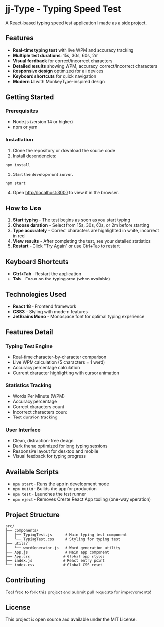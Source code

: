 # jj-Type - Typing Speed Test

A React-based typing speed test application I made as a side project.

## Features

- **Real-time typing test** with live WPM and accuracy tracking
- **Multiple test durations**: 15s, 30s, 60s, 2m
- **Visual feedback** for correct/incorrect characters
- **Detailed results** showing WPM, accuracy, correct/incorrect characters
- **Responsive design** optimized for all devices
- **Keyboard shortcuts** for quick navigation
- **Modern UI** with MonkeyType-inspired design

## Getting Started

### Prerequisites

- Node.js (version 14 or higher)
- npm or yarn

### Installation

1. Clone the repository or download the source code
2. Install dependencies:
```bash
npm install
```

3. Start the development server:
```bash
npm start
```

4. Open [http://localhost:3000](http://localhost:3000) to view it in the browser.

## How to Use

1. **Start typing** - The test begins as soon as you start typing
2. **Choose duration** - Select from 15s, 30s, 60s, or 2m before starting
3. **Type accurately** - Correct characters are highlighted in white, incorrect in red
4. **View results** - After completing the test, see your detailed statistics
5. **Restart** - Click "Try Again" or use Ctrl+Tab to restart

## Keyboard Shortcuts

- **Ctrl+Tab** - Restart the application
- **Tab** - Focus on the typing area (when available)

## Technologies Used

- **React 18** - Frontend framework
- **CSS3** - Styling with modern features
- **JetBrains Mono** - Monospace font for optimal typing experience

## Features Detail

### Typing Test Engine
- Real-time character-by-character comparison
- Live WPM calculation (5 characters = 1 word)
- Accuracy percentage calculation
- Current character highlighting with cursor animation

### Statistics Tracking
- Words Per Minute (WPM)
- Accuracy percentage
- Correct characters count
- Incorrect characters count
- Test duration tracking

### User Interface
- Clean, distraction-free design
- Dark theme optimized for long typing sessions
- Responsive layout for desktop and mobile
- Visual feedback for typing progress

## Available Scripts

- `npm start` - Runs the app in development mode
- `npm build` - Builds the app for production
- `npm test` - Launches the test runner
- `npm eject` - Removes Create React App tooling (one-way operation)

## Project Structure

```
src/
├── components/
│   ├── TypingTest.js      # Main typing test component
│   └── TypingTest.css     # Styling for typing test
├── utils/
│   └── wordGenerator.js   # Word generation utility
├── App.js                 # Main app component
├── App.css               # Global app styles
├── index.js              # React entry point
└── index.css             # Global CSS reset
```

## Contributing

Feel free to fork this project and submit pull requests for improvements!

## License

This project is open source and available under the MIT License.
